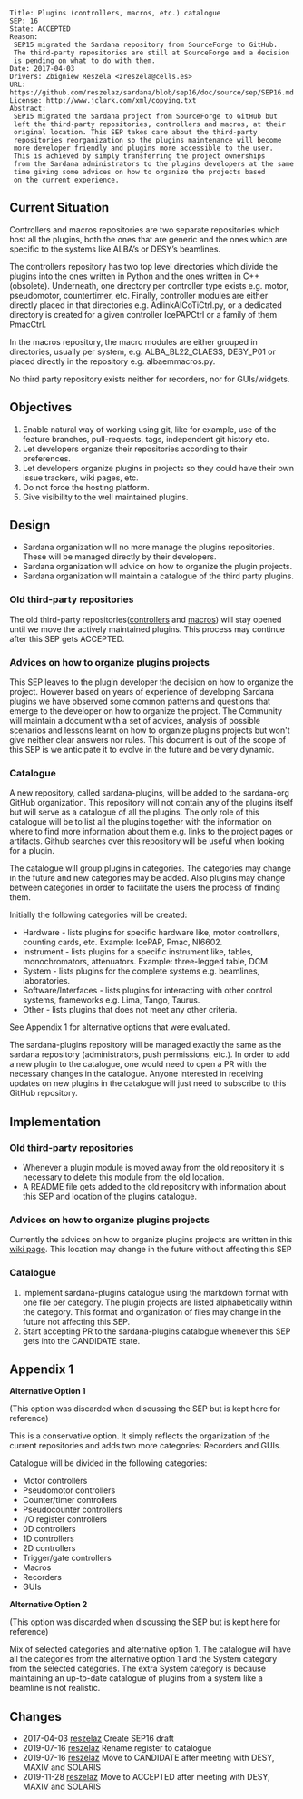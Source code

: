     Title: Plugins (controllers, macros, etc.) catalogue
    SEP: 16
    State: ACCEPTED
    Reason:
     SEP15 migrated the Sardana repository from SourceForge to GitHub.
     The third-party repositories are still at SourceForge and a decision
     is pending on what to do with them.
    Date: 2017-04-03
    Drivers: Zbigniew Reszela <zreszela@cells.es>
    URL: https://github.com/reszelaz/sardana/blob/sep16/doc/source/sep/SEP16.md
    License: http://www.jclark.com/xml/copying.txt
    Abstract:
     SEP15 migrated the Sardana project from SourceForge to GitHub but
     left the third-party repositories, controllers and macros, at their
     original location. This SEP takes care about the third-party
     repositories reorganization so the plugins maintenance will become
     more developer friendly and plugins more accessible to the user.
     This is achieved by simply transferring the project ownerships
     from the Sardana administrators to the plugins developers at the same
     time giving some advices on how to organize the projects based
     on the current experience.


Current Situation
-----------------

Controllers and macros repositories are two separate repositories which
host all the plugins, both the ones that are generic and the ones which
are specific to the systems like ALBA’s or DESY’s beamlines.

The controllers repository has two top level directories which divide
the plugins into the ones written in Python and the ones written in C++
(obsolete). Underneath, one directory per controller type exists e.g. motor,
pseudomotor, countertimer, etc. Finally, controller modules are either
directly placed in that directories e.g. AdlinkAICoTiCtrl.py, or
a dedicated directory is created for a given controller IcePAPCtrl or
a family of them PmacCtrl.

In the macros repository, the macro modules are either grouped in
directories, usually per system, e.g. ALBA_BL22_CLAESS, DESY_P01 or placed
directly in the repository e.g. albaemmacros.py.

No third party repository exists neither for recorders, nor for GUIs/widgets.

Objectives
----------

1. Enable natural way of working using git, like for example, use of the
feature branches, pull-requests, tags, independent git history etc.
2. Let developers organize their repositories according to their preferences.
3. Let developers organize plugins in projects so they could have their own
issue trackers, wiki pages, etc.
4. Do not force the hosting platform.
5. Give visibility to the well maintained plugins.

Design
------

* Sardana organization will no more manage the plugins repositories.
  These will be managed directly by their developers.
* Sardana organization will advice on how to organize the plugin projects.
* Sardana organization will maintain a catalogue of the third party plugins.

### Old third-party repositories

The old third-party repositories([controllers](https://sourceforge.net/p/sardana/controllers.git/ci/master/tree/)
and [macros](https://sourceforge.net/p/sardana/macros.git/ci/master/tree/))
will stay opened until we move the actively maintained plugins. This process
may continue after this SEP gets ACCEPTED.

### Advices on how to organize plugins projects

This SEP leaves to the plugin developer the decision on how to organize the 
project. However based on years of experience of developing Sardana plugins
we have observed some common patterns and questions that emerge to the 
developer on how to organize the project. The Community will maintain a 
document with a set of advices, analysis of possible scenarios and lessons 
learnt on how to organize plugins projects but won't give neither clear
answers nor rules. This document is out of the scope of this SEP is
we anticipate it to evolve in the future and be very dynamic.

### Catalogue

A new repository, called sardana-plugins, will be added to the sardana-org
GitHub organization. This repository will not contain any of the plugins
itself but will serve as a catalogue of all the plugins. The only role of this
catalogue will be to list all the plugins together with the information
on where to find more information about them e.g. links to the project pages
or artifacts. Github searches over this repository will be useful when looking
for a plugin.

The catalogue will group plugins in categories. The categories may change in
 the future and new categories may be added. Also plugins may change between
 categories in order to facilitate the users the process of finding them.

Initially the following categories will be created:

* Hardware - lists plugins for specific hardware like, motor controllers,
  counting cards, etc. Example: IcePAP, Pmac, NI6602.
* Instrument - lists plugins for a specific instrument like, tables,
  monochromators, attenuators. Example: three-legged table, DCM.
* System - lists plugins for the complete systems e.g. beamlines, laboratories.
* Software/Interfaces - lists plugins for interacting with other control 
systems, frameworks  e.g. Lima, Tango, Taurus.
* Other - lists plugins that does not meet any other criteria.

See Appendix 1 for alternative options that were evaluated.

The sardana-plugins repository will be managed exactly the same 
as the sardana repository (administrators, push permissions, etc.). In order
to add a new plugin to the catalogue, one would need to open a PR with the 
necessary changes in the catalogue. Anyone interested in receiving updates
on new plugins in the catalogue will just need to subscribe to this GitHub 
repository.

Implementation
--------------

### Old third-party repositories

* Whenever a plugin module is moved away from the old repository it is 
necessary to delete this module from the old location.
* A README file gets added to the old repository with information about this
SEP and location of the plugins catalogue.

### Advices on how to organize plugins projects

Currently the advices on how to organize plugins projects are written in
this [wiki page](https://github.com/sardana-org/sardana/wiki/How-to-organize-your-plugin-project).
This location may change in the future without affecting this SEP

### Catalogue

1. Implement sardana-plugins catalogue using the markdown format with one file
   per category. The plugin projects are listed alphabetically within the 
   category. This format and organization of files may change in the future 
   not affecting this SEP.
2. Start accepting PR to the sardana-plugins catalogue whenever this SEP gets
   into the CANDIDATE state.

Appendix 1
----------
**Alternative Option 1**

(This option was discarded when discussing the SEP but is kept here for 
reference)

This is a conservative option. It simply reflects the organization of
the current repositories and adds two more categories: Recorders and GUIs.

Catalogue will be divided in the following categories:
* Motor controllers
* Pseudomotor controllers
* Counter/timer controllers
* Pseudocounter controllers
* I/O register controllers
* 0D controllers
* 1D controllers
* 2D controllers
* Trigger/gate controllers
* Macros
* Recorders
* GUIs

**Alternative Option 2**

(This option was discarded when discussing the SEP but is kept here for 
reference)

Mix of selected categories and alternative option 1. The catalogue 
will have all the categories from the alternative option 1
and the System category from the selected categories. The extra System 
category is because maintaining an up-to-date catalogue of plugins from a 
system like a beamline is not realistic.



Changes
-------

- 2017-04-03 [reszelaz](https://github.com/reszelaz) Create SEP16 draft
- 2019-07-16 [reszelaz](https://github.com/reszelaz) Rename register to 
catalogue
- 2019-07-16 [reszelaz](https://github.com/reszelaz) Move to CANDIDATE after
meeting with DESY, MAXIV and SOLARIS
- 2019-11-28 [reszelaz](https://github.com/reszelaz) Move to ACCEPTED after
meeting with DESY, MAXIV and SOLARIS

